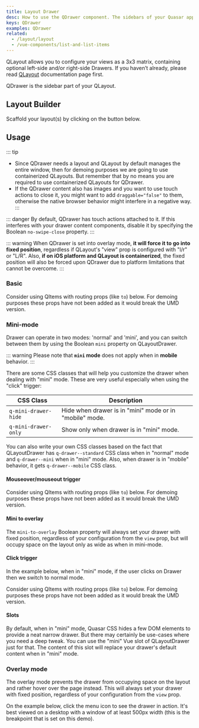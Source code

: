 ```yaml
---
title: Layout Drawer
desc: How to use the QDrawer component. The sidebars of your Quasar app.
keys: QDrawer
examples: QDrawer
related:
  - /layout/layout
  - /vue-components/list-and-list-items
---
```


QLayout allows you to configure your views as a 3x3 matrix, containing optional left-side and/or right-side Drawers. If you haven’t already, please read [QLayout](/layout/layout) documentation page first.

QDrawer is the sidebar part of your QLayout.

<DocApi file="QDrawer" />

## Layout Builder

Scaffold your layout(s) by clicking on the button below.

<q-btn icon-right="launch" label="Layout Builder" href="/layout-builder" target="_blank" />

## Usage

::: tip

- Since QDrawer needs a layout and QLayout by default manages the entire window, then for demoing purposes we are going to use containerized QLayouts. But remember that by no means you are required to use containerized QLayouts for QDrawer.
- If the QDrawer content also has images and you want to use touch actions to close it, you might want to add `draggable="false"` to them, otherwise the native browser behavior might interfere in a negative way.
  :::

::: danger
By default, QDrawer has touch actions attached to it. If this interferes with your drawer content components, disable it by specifying the Boolean `no-swipe-close` property.
:::

::: warning
When QDrawer is set into overlay mode, **it will force it to go into fixed position**, regardless if QLayout's "view" prop is configured with "l/r" or "L/R". Also, **if on iOS platform and QLayout is containerized**, the fixed position will also be forced upon QDrawer due to platform limitations that cannot be overcome.
:::

### Basic

<DocExample title="Basic" file="Basic" />

Consider using QItems with routing props (like `to`) below. For demoing purposes these props have not been added as it would break the UMD version.

<DocExample title="With navigation menu" file="Menu" />

<DocExample title="Seamless menu" file="MenuSeamless" />

<DocExample title="Header Picture" file="HeaderPicture" />

### Mini-mode

Drawer can operate in two modes: 'normal' and 'mini', and you can switch between them by using the Boolean `mini` property on QLayoutDrawer.

::: warning
Please note that **`mini` mode** does not apply when in **mobile** behavior.
:::

There are some CSS classes that will help you customize the drawer when dealing with "mini" mode. These are very useful especially when using the "click" trigger:

| CSS Class            | Description                                             |
| -------------------- | ------------------------------------------------------- |
| `q-mini-drawer-hide` | Hide when drawer is in "mini" mode or in "mobile" mode. |
| `q-mini-drawer-only` | Show only when drawer is in "mini" mode.                |

You can also write your own CSS classes based on the fact that QLayoutDrawer has `q-drawer--standard` CSS class when in "normal" mode and `q-drawer--mini` when in "mini" mode. Also, when drawer is in "mobile" behavior, it gets `q-drawer--mobile` CSS class.

#### Mouseover/mouseout trigger

Consider using QItems with routing props (like `to`) below. For demoing purposes these props have not been added as it would break the UMD version.

<DocExample title="Mini-mode with mouseover/mouseout trigger" file="MiniMouseEvents" />

#### Mini to overlay

The `mini-to-overlay` Boolean property will always set your drawer with fixed position, regardless of your configuration from the `view` prop, but will occupy space on the layout only as wide as when in mini-mode.

<DocExample title="Mini to overlay" file="MiniToOverlay" />

#### Click trigger

In the example below, when in "mini" mode, if the user clicks on Drawer then we switch to normal mode.

Consider using QItems with routing props (like `to`) below. For demoing purposes these props have not been added as it would break the UMD version.

<DocExample title="Mini-mode with click trigger" file="MiniClickEvent" />

#### Slots

By default, when in "mini" mode, Quasar CSS hides a few DOM elements to provide a neat narrow drawer. But there may certainly be use-cases where you need a deep tweak. You can use the "mini" Vue slot of QLayoutDrawer just for that. The content of this slot will replace your drawer's default content when in "mini" mode.

<DocExample title="Mini-mode with slot" file="MiniSlot" />

### Overlay mode

The overlay mode prevents the drawer from occupying space on the layout and rather hover over the page instead. This will always set your drawer with fixed position, regardless of your configuration from the `view` prop.

On the example below, click the menu icon to see the drawer in action. It's best viewed on a desktop with a window of at least 500px width (this is the breakpoint that is set on this demo).

<DocExample title="Overlay mode" file="OverlayMode" />
